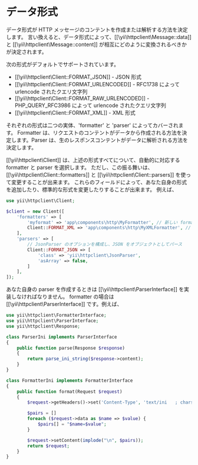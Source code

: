 データ形式
==========

データ形式が HTTP メッセージのコンテントを作成または解析する方法を決定します。
言い換えると、データ形式によって、[[\yii\httpclient\Message::data]] と [[\yii\httpclient\Message::content]] が相互にどのように変換されるべきかが決定されます。

次の形式がデフォルトでサポートされています。

 - [[\yii\httpclient\Client::FORMAT_JSON]] - JSON 形式
 - [[\yii\httpclient\Client::FORMAT_URLENCODED]] - RFC1738 によって urlencode されたクエリ文字列
 - [[\yii\httpclient\Client::FORMAT_RAW_URLENCODED]] - PHP_QUERY_RFC3986 によって urlencode されたクエリ文字列
 - [[\yii\httpclient\Client::FORMAT_XML]] - XML 形式

それぞれの形式は二つの実体、'formatter' と 'parser' によってカバーされます。
Formatter は、リクエストのコンテントがデータから作成される方法を決定します。Parser は、生のレスポンスコンテントがデータに解析される方法を決定します。

[[\yii\httpclient\Client]] は、上述の形式すべてについて、自動的に対応する formatter と parser を選択します。
ただし、この振る舞いは、[[\yii\httpclient\Client::formatters]] と [[\yii\httpclient\Client::parsers]] を使って変更することが出来ます。
これらのフィールドによって、あなた自身の形式を追加したり、標準的な形式を変更したりすることが出来ます。
例えば、

```php
use yii\httpclient\Client;

$client = new Client([
    'formatters' => [
        'myformat' => 'app\components\http\MyFormatter', // 新しい formatter を追加
        Client::FORMAT_XML => 'app\components\http\MyXMLFormatter', // デフォルトの XML formatter をオーバーライド
    ],
    'parsers' => [
        // JsonParser のオプションを構成し、JSON をオブジェクトとしてパース
        Client::FORMAT_JSON => [
            'class' => 'yii\httpclient\JsonParser',
            'asArray' => false,
        ]
    ],
]);
```

あなた自身の parser を作成するときは [[\yii\httpclient\ParserInterface]] を実装しなければなりません。
formatter の場合は  [[\yii\httpclient\ParserInterface]] です。例えば、

```php
use yii\httpclient\FormatterInterface;
use yii\httpclient\ParserInterface;
use yii\httpclient\Response;

class ParserIni implements ParserInterface
{
    public function parse(Response $response)
    {
        return parse_ini_string($response->content);
    }
}

class FormatterIni implements FormatterInterface
{
    public function format(Request $request)
    {
        $request->getHeaders()->set('Content-Type', 'text/ini   ; charset=UTF-8');

        $pairs = []
        foreach ($request->data as $name => $value) {
            $pairs[] = "$name=$value";
        }

        $request->setContent(implode("\n", $pairs));
        return $request;
    }
}
```
